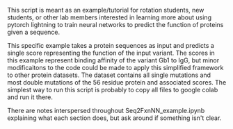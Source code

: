 This script is meant as an example/tutorial for rotation students, new students, or other lab members interested in learning more about using pytorch lightning to train neural networks to predict the function of proteins given a sequence. 

This specific example takes a protein sequences as input and predicts a single score representing the function of the input variant. The scores in this example represent binding affinity of the variant Gb1 to IgG, but minor modificaitons to the code could be made to apply this simplified framework to other protein datasets. The dataset contains all single mutations and most double mutations of the 56 residue protein and associated scores. The simplest way to run this script is probably to copy all files to google colab and run it there.

There are notes interspersed throughout Seq2FxnNN_example.ipynb explaining what each section does, but ask around if something isn't clear.
